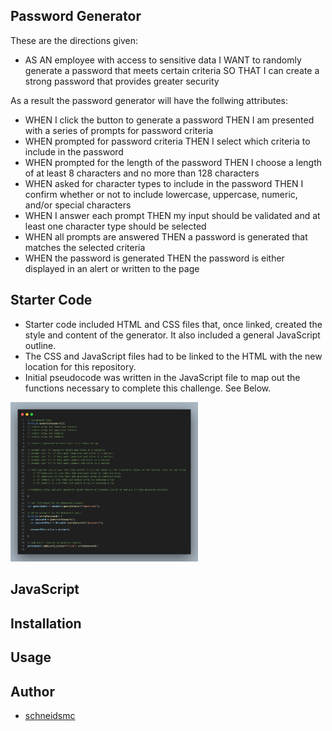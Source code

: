 ## Password Generator

These are the directions given:
- AS AN employee with access to sensitive data
I WANT to randomly generate a password that meets certain criteria
SO THAT I can create a strong password that provides greater security

As a result the password generator will have the follwing attributes:
- WHEN I click the button to generate a password
THEN I am presented with a series of prompts for password criteria
- WHEN prompted for password criteria
THEN I select which criteria to include in the password
- WHEN prompted for the length of the password
THEN I choose a length of at least 8 characters and no more than 128 characters
- WHEN asked for character types to include in the password
THEN I confirm whether or not to include lowercase, uppercase, numeric, and/or special characters
- WHEN I answer each prompt
THEN my input should be validated and at least one character type should be selected
- WHEN all prompts are answered
THEN a password is generated that matches the selected criteria
- WHEN the password is generated
THEN the password is either displayed in an alert or written to the page

## Starter Code 

- Starter code included HTML and CSS files that, once linked, created the style and content of the generator. It also included a general JavaScript outline.
- The CSS and JavaScript files had to be linked to the HTML with the new location for this repository.
- Initial pseudocode was written in the JavaScript file to map out the functions necessary to complete this challenge. See Below. 

<img src="./assets/Images/starter-js.png" alt="Psuedocoding for js" width="300" height="auto">

## JavaScript 

## Installation

## Usage

## Author

* [schneidsmc](https://github.com/schneidsmc)